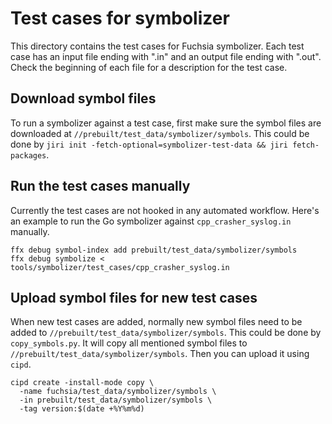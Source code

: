 # Test cases for symbolizer

This directory contains the test cases for Fuchsia symbolizer. Each test case has an input file
ending with ".in" and an output file ending with ".out". Check the beginning of each file for a
description for the test case.

## Download symbol files

To run a symbolizer against a test case, first make sure the symbol files are downloaded at
`//prebuilt/test_data/symbolizer/symbols`. This could be done by
`jiri init -fetch-optional=symbolizer-test-data && jiri fetch-packages`.

## Run the test cases manually

Currently the test cases are not hooked in any automated workflow. Here's an example to run the Go
symbolizer against `cpp_crasher_syslog.in` manually.

```
ffx debug symbol-index add prebuilt/test_data/symbolizer/symbols
ffx debug symbolize < tools/symbolizer/test_cases/cpp_crasher_syslog.in
```

## Upload symbol files for new test cases

When new test cases are added, normally new symbol files need to be added to
`//prebuilt/test_data/symbolizer/symbols`. This could be done by `copy_symbols.py`.
It will copy all mentioned symbol files to `//prebuilt/test_data/symbolizer/symbols`.
Then you can upload it using `cipd`.

```
cipd create -install-mode copy \
  -name fuchsia/test_data/symbolizer/symbols \
  -in prebuilt/test_data/symbolizer/symbols \
  -tag version:$(date +%Y%m%d)
```

